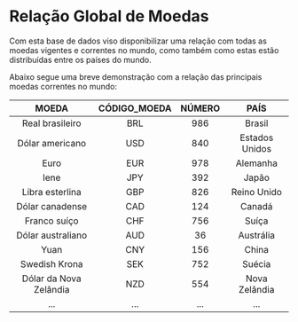 # Relação Global de Moedas 

Com esta base de dados viso disponibilizar uma relação com todas as moedas vigentes e correntes no mundo, como também como estas estão distribuídas entre os países do mundo. 

Abaixo segue uma breve demonstração com a relação das principais moedas correntes no mundo:

| MOEDA | CÓDIGO_MOEDA | NÚMERO | PAÍS |
| :---: | :---: | :---: | :---: |
| Real brasileiro | BRL | 986 | Brasil | 
| Dólar americano | USD | 840 | Estados Unidos|
| Euro | EUR | 978 | Alemanha |
| Iene | JPY | 392 | Japão | 
| Libra esterlina | GBP | 826 | Reino Unido | 
| Dólar canadense | CAD | 124 | Canadá |
| Franco suíço | CHF | 756 | Suíça |
| Dólar australiano | AUD | 36 | Austrália |
| Yuan | CNY | 156 | China | 
| Swedish Krona | SEK | 752 | Suécia |
| Dólar da Nova Zelândia | NZD | 554 | Nova Zelândia |
| ... | ... | ... | ... | 






